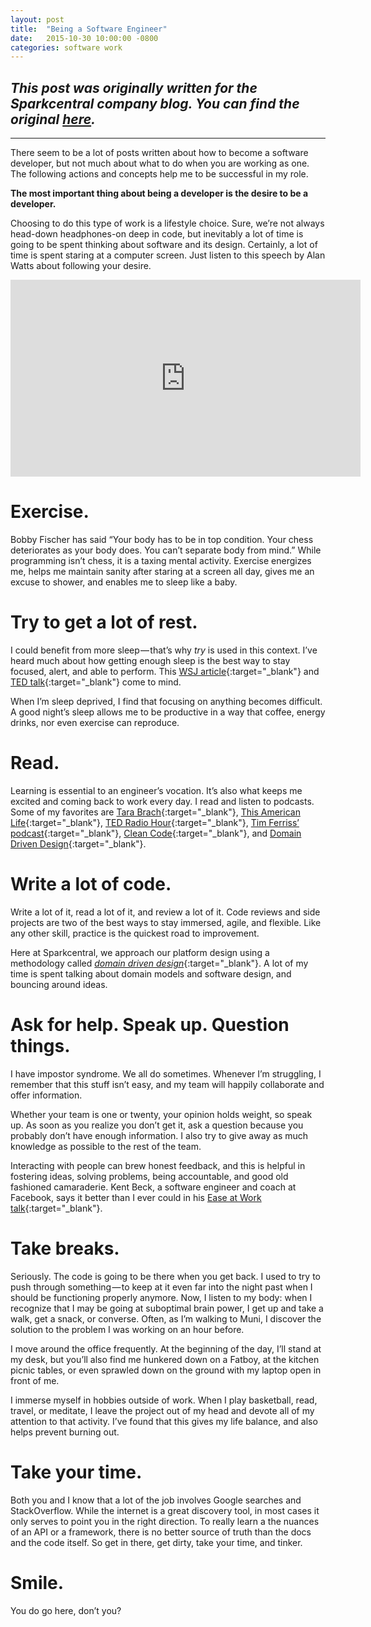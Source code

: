 ```yaml
---
layout: post
title:  "Being a Software Engineer"
date:   2015-10-30 10:00:00 -0800
categories: software work
---
```

*This post was originally written for the Sparkcentral company blog. You can find the original [here](http://www.sparkcentral.com/blog/being-a-software-engineer-2/).*
---
---

There seem to be a lot of posts written about how to become a software developer, but not much about what to do when you are working as one. The following actions and concepts help me to be successful in my role.

**The most important thing about being a developer is the desire to be a developer.**

Choosing to do this type of work is a lifestyle choice. Sure, we’re not always head-down headphones-on deep in code, but inevitably a lot of time is going to be spent thinking about software and its design. Certainly, a lot of time is spent staring at a computer screen. Just listen to this speech by Alan Watts about following your desire.

<center><iframe width="560" height="315" src="https://www.youtube.com/embed/VPCp5xsP-vk" frameborder="0" allowfullscreen></iframe></center>

# Exercise.
Bobby Fischer has said “Your body has to be in top condition. Your chess deteriorates as your body does. You can’t separate body from mind.” While programming isn’t chess, it is a taxing mental activity. Exercise energizes me, helps me maintain sanity after staring at a screen all day, gives me an excuse to shower, and enables me to sleep like a baby.

# Try to get a lot of rest.
I could benefit from more sleep — that’s why _try_ is used in this context. I’ve heard much about how getting enough sleep is the best way to stay focused, alert, and able to perform. This [WSJ article](http://www.wsj.com/articles/SB923008887262090895){:target="_blank"} and [TED talk](https://www.ted.com/talks/jeff_iliff_one_more_reason_to_get_a_good_night_s_sleep?language=en){:target="_blank"} come to mind.

When I’m sleep deprived, I find that focusing on anything becomes difficult. A good night’s sleep allows me to be productive in a way that coffee, energy drinks, nor even exercise can reproduce.

# Read.
Learning is essential to an engineer’s vocation. It’s also what keeps me excited and coming back to work every day. I read and listen to podcasts. Some of my favorites are [Tara Brach](https://www.tarabrach.com/guided-meditations/){:target="_blank"}, [This American Life](http://www.thisamericanlife.org/){:target="_blank"}, [TED Radio Hour](http://www.npr.org/programs/ted-radio-hour/?showDate=2015-08-07){:target="_blank"}, [Tim Ferriss’ podcast](http://fourhourworkweek.com/podcast/){:target="_blank"}, [Clean Code](https://www.amazon.com/Clean-Code-Handbook-Software-Craftsmanship/dp/0132350882?ie=UTF8&keywords=clean%20code&qid=1439489512&ref_=sr_1_1&s=books&sr=1-1){:target="_blank"}, and [Domain Driven Design](https://www.amazon.com/Domain-Driven-Design-Tackling-Complexity-Software/dp/0321125215?ie=UTF8&*Version*=1&*entries*=0){:target="_blank"}.

# Write a lot of code.
Write a lot of it, read a lot of it, and review a lot of it. Code reviews and side projects are two of the best ways to stay immersed, agile, and flexible. Like any other skill, practice is the quickest road to improvement.

Here at Sparkcentral, we approach our platform design using a methodology called [_domain driven design_](https://en.wikipedia.org/wiki/Domain-driven_design){:target="_blank"}. A lot of my time is spent talking about domain models and software design, and bouncing around ideas.

# Ask for help. Speak up. Question things.
I have impostor syndrome. We all do sometimes. Whenever I’m struggling, I remember that this stuff isn’t easy, and my team will happily collaborate and offer information.

Whether your team is one or twenty, your opinion holds weight, so speak up. As soon as you realize you don’t get it, ask a question because you probably don’t have enough information. I also try to give away as much knowledge as possible to the rest of the team.

Interacting with people can brew honest feedback, and this is helpful in fostering ideas, solving problems, being accountable, and good old fashioned camaraderie. Kent Beck, a software engineer and coach at Facebook, says it better than I ever could in his [Ease at Work talk](https://www.infoq.com/presentations/self-image){:target="_blank"}.

# Take breaks.
Seriously. The code is going to be there when you get back. I used to try to push through something — to keep at it even far into the night past when I should be functioning properly anymore. Now, I listen to my body: when I recognize that I may be going at suboptimal brain power, I get up and take a walk, get a snack, or converse. Often, as I’m walking to Muni, I discover the solution to the problem I was working on an hour before.

I move around the office frequently. At the beginning of the day, I’ll stand at my desk, but you’ll also find me hunkered down on a Fatboy, at the kitchen picnic tables, or even sprawled down on the ground with my laptop open in front of me.

I immerse myself in hobbies outside of work. When I play basketball, read, travel, or meditate, I leave the project out of my head and devote all of my attention to that activity. I’ve found that this gives my life balance, and also helps prevent burning out.

# Take your time.
Both you and I know that a lot of the job involves Google searches and StackOverflow. While the internet is a great discovery tool, in most cases it only serves to point you in the right direction. To really learn a the nuances of an API or a framework, there is no better source of truth than the docs and the code itself. So get in there, get dirty, take your time, and tinker.

# Smile.
You do go here, don’t you?
